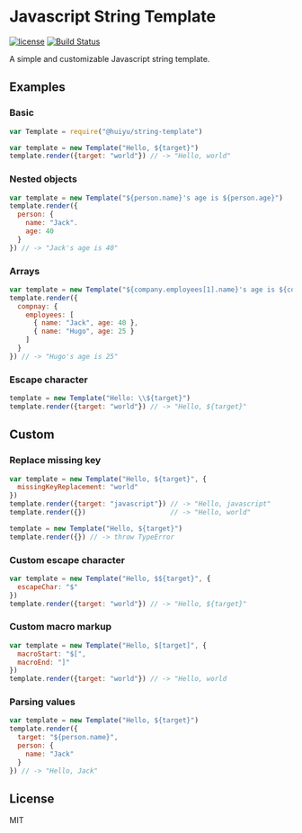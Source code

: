 # Javascript String Template
[![license](https://img.shields.io/github/license/mashape/apistatus.svg)](https://raw.githubusercontent.com/huiyu/string-template/master/LICENSE)
[![Build Status](https://travis-ci.org/huiyu/string-template.svg?branch=master)](https://travis-ci.org/huiyu/string-template)

A simple and customizable Javascript string template.

## Examples

### Basic

```javascript
var Template = require("@huiyu/string-template")

var template = new Template("Hello, ${target}")
template.render({target: "world"}) // -> "Hello, world"
```

### Nested objects

```javascript
var template = new Template("${person.name}'s age is ${person.age}")
template.render({
  person: {
    name: "Jack".
    age: 40
  }
}) // -> "Jack's age is 40"
```

### Arrays

```javascript
var template = new Template("${company.employees[1].name}'s age is ${company.employees[1].age}")
template.render({
  compnay: {
    employees: [
      { name: "Jack", age: 40 },
      { name: "Hugo", age: 25 }
    ]
  }
}) // -> "Hugo's age is 25"
```

### Escape character

```javascript
template = new Template("Hello: \\${target}")
template.render({target: "world"}) // -> "Hello, ${target}"
```

## Custom

### Replace missing key

```javascript
var template = new Template("Hello, ${target}", {
  missingKeyReplacement: "world"
})
template.render({target: "javascript"}) // -> "Hello, javascript"
template.render({})                     // -> "Hello, world"

template = new Template("Hello, ${target}")
template.render({}) // -> throw TypeError
```

### Custom escape character

```javascript
var template = new Template("Hello, $${target}", {
  escapeChar: "$"
})
template.render({target: "world"}) // -> "Hello, ${target}"
```

###  Custom macro markup

```javascript
var template = new Template("Hello, $[target]", {
  macroStart: "$[",
  macroEnd: "]"
})
template.render({target: "world"}) // -> "Hello, world
```

### Parsing values

```javascript
var template = new Template("Hello, ${target}")
template.render({
  target: "${person.name}",
  person: {
    name: "Jack"
  }
}) // -> "Hello, Jack"
```

## License

MIT